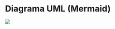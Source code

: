 # Diagrama UML (Mermaid)

[![](https://mermaid.ink/img/pako:eNptksFOwzAMhl-lyqmI7QUqLhNcODBNG-LUi5eY1iK1KzeZYGPvTli7tajkFDu__f1OcjJWHJrCWA9d90RQKTQlZ2nRphbG7OF7ucy22Kq4GERfYkcW_FyyakHR1_KKHt-Fycpcs4YDVuBEnzmgMoZecmHPGaf-NMvug1jQ_O4WtxC7P4kuQS0Jw1Cb74ISV1lziQbdeUqb2x1xnqrUfWjBsUGVEQUB2eEUTqmaQB9FFUne5Jj_B5zNPvLwk_akG6iIb86j-gnTUT_dWg6w2kM-tRPB0xGu5Ve0WZjkuwFy6XEvqNKEGhssTZG2DvSjNCX_6iDd-e6LrSmCRlyY2Lo05PAX-uT5B7uVtT0?type=png)](https://mermaid.live/edit#pako:eNptksFOwzAMhl-lyqmI7QUqLhNcODBNG-LUi5eY1iK1KzeZYGPvTli7tajkFDu__f1OcjJWHJrCWA9d90RQKTQlZ2nRphbG7OF7ucy22Kq4GERfYkcW_FyyakHR1_KKHt-Fycpcs4YDVuBEnzmgMoZecmHPGaf-NMvug1jQ_O4WtxC7P4kuQS0Jw1Cb74ISV1lziQbdeUqb2x1xnqrUfWjBsUGVEQUB2eEUTqmaQB9FFUne5Jj_B5zNPvLwk_akG6iIb86j-gnTUT_dWg6w2kM-tRPB0xGu5Ve0WZjkuwFy6XEvqNKEGhssTZG2DvSjNCX_6iDd-e6LrSmCRlyY2Lo05PAX-uT5B7uVtT0)